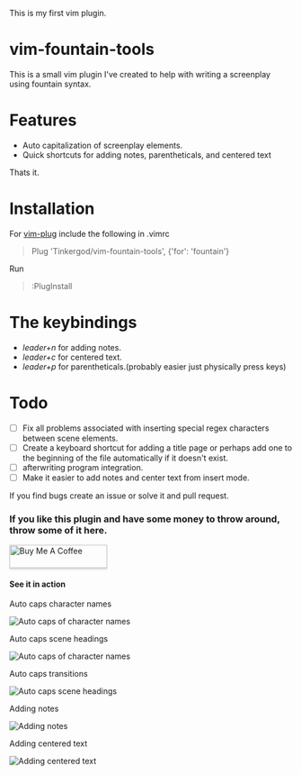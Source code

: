 This is my first vim plugin.
# vim-fountain-tools
This is a small vim plugin I've created to help with writing a screenplay using fountain syntax.

# Features
* Auto capitalization of screenplay elements.
* Quick shortcuts for adding notes, parentheticals, and centered text

Thats it.

# Installation
For [vim-plug](https://github.com/junegunn/vim-plug)
include the following in .vimrc
> Plug 'Tinkergod/vim-fountain-tools', {'for': 'fountain'}

Run
> :PlugInstall

# The keybindings
* _leader+n_ for adding notes.
* _leader+c_ for centered text.
* _leader+p_ for parentheticals.(probably easier just physically press keys)

# Todo
- [ ] Fix all problems associated with inserting special regex characters between scene elements.
- [ ] Create a keyboard shortcut for adding a title page or perhaps add one to the beginning of the file automatically if it doesn't exist.
- [ ] afterwriting program integration.
- [ ] Make it easier to add notes and center text from insert mode.

If you find bugs create an issue or solve it and pull request.

### If you like this plugin and have some money to throw around, throw some of it here.

<a href="https://www.buymeacoffee.com/3IEeHYx4G" target="_blank"><img src="https://www.buymeacoffee.com/assets/img/custom_images/orange_img.png" alt="Buy Me A Coffee" style="height: 41px !important;width: 174px !important;box-shadow: 0px 3px 2px 0px rgba(190, 190, 190, 0.5) !important;-webkit-box-shadow: 0px 3px 2px 0px rgba(190, 190, 190, 0.5) !important;" ></a>

#### See it in action

Auto caps character names

![Auto caps of character names](https://i.imgur.com/IH1GRPH.gif)

Auto caps scene headings

![Auto caps of character names](https://i.imgur.com/NCl4jpW.gif)

Auto caps transitions

![Auto caps scene headings](https://i.imgur.com/3HW7Peo.gif)

Adding notes

![Adding notes](https://i.imgur.com/BdUz0Pg.gif)

Adding centered text

![Adding centered text](https://i.imgur.com/PQvSUDC.gif)
